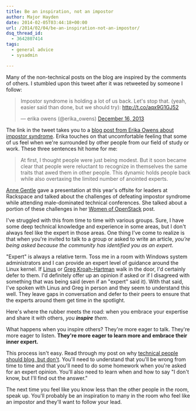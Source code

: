 ```yaml
---
title: Be an inspiration, not an impostor
author: Major Hayden
date: 2014-02-05T03:44:18+00:00
url: /2014/02/04/be-an-inspiration-not-an-impostor/
dsq_thread_id:
  - 3642807414
tags:
  - general advice
  - sysadmin

---
```

Many of the non-technical posts on the blog are inspired by the comments of others. I stumbled upon this tweet after it was retweeted by someone I follow:

<blockquote class="twitter-tweet tw-align-center" width="500">
  <p>
    Impostor syndrome is holding a lot of us back. Let's stop that. (yeah, easier said than done, but we should try): <a href="http://t.co/aqx9G1GJ52">http://t.co/aqx9G1GJ52</a>
  </p>

  <p>
    &mdash; erika owens (@erika_owens) <a href="https://twitter.com/erika_owens/statuses/412686593477337088">December 16, 2013</a>
  </p>
</blockquote>



The link in the tweet takes you to a [blog post from Erika Owens about impostor syndrome][1]. Erika touches on that uncomfortable feeling that some of us feel when we're surrounded by other people from our field of study or work. These three sentences hit home for me:

> At first, I thought people were just being modest. But it soon became clear that people were reluctant to recognize in themselves the same traits that awed them in other people. This dynamic holds people back while also overtaxing the limited number of anointed experts.

[Anne Gentle][2] gave a presentation at this year's offsite for leaders at Rackspace and talked about the challenges of defeating impostor syndrome while attending male-dominated technical conferences. She talked about a portion of these challenges in her [Women of OpenStack][3] post.

I've struggled with this from time to time with various groups. Sure, I have some deep technical knowledge and experience in some areas, but I don't always feel like the expert in those areas. One thing I've come to realize is that when you're invited to talk to a group or asked to write an article, _you're being asked because the community has identified you as an expert_.

"Expert" is always a relative term. Toss me in a room with Windows system administrators and I can provide an expert level of guidance around the Linux kernel. If [Linus][4] or [Greg Kroah-Hartman][5] walk in the door, I'd certainly defer to them. I'd definitely offer up an opinion if asked or if I disagreed with something that was being said (even if an "expert" said it). With that said, I've spoken with Linus and Greg in person and they seem to understand this well. They leave gaps in conversation and defer to their peers to ensure that the experts around them get time in the spotlight.

Here's where the rubber meets the road: when you embrace your expertise and share it with others, _you **inspire** them_.

What happens when you inspire others? They're more eager to talk. They're more eager to listen. **They're more eager to learn more and embrace their inner expert.**

This process isn't easy. Read through my post on why [technical people should blog, but don't][6]. You'll need to understand that you'll be wrong from time to time and that you'll need to do some homework when you're asked for an expert opinion. You'll also need to learn when and how to say "I don't know, but I'll find out the answer."

The next time you feel like you know less than the other people in the room, speak up. You'll probably be an inspiration to many in the room who feel like an impostor and they'll want to follow your lead.

 [1]: http://www.niemanlab.org/2013/12/the-year-to-eradicate-imposter-syndrome/
 [2]: https://twitter.com/annegentle
 [3]: http://opensource.com/business/14/2/women-of-openstack-conference-group
 [4]: https://en.wikipedia.org/wiki/Linus_torvalds
 [5]: https://en.wikipedia.org/wiki/Greg_Kroah-Hartman
 [6]: /2012/03/30/why-technical-people-should-blog-but-dont/
